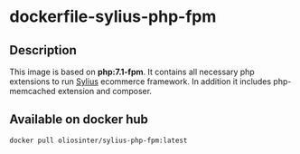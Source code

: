 # dockerfile-sylius-php-fpm

## Description
This image is based on **php:7.1-fpm**. It contains all necessary php extensions to run [Sylius](https://sylius.com/) ecommerce framework.
In addition it includes php-memcached extension and composer.

## Available on docker hub
```bash
docker pull oliosinter/sylius-php-fpm:latest
```